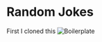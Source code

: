 # Random Jokes



First I cloned this ![Boilerplate](https://github.com/t0nyandre/type-graphql-boilerplate)

